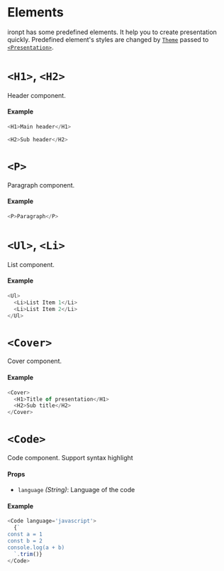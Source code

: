 # Elements

ironpt has some predefined elements. It help you to create presentation quickly. Predefined element's styles are changed by [`Theme`](/docs/api/Theme.md) passed to [`<Presentation>`](/docs/api/Presentation.md).

# `<H1>`, `<H2>`

Header component.

#### Example

```js
<H1>Main header</H1>
```

```js
<H2>Sub header</H2>
```

# `<P>`

Paragraph component.

#### Example

```js
<P>Paragraph</P>
```

# `<Ul>`, `<Li>`

List component.

#### Example

```js
<Ul>
  <Li>List Item 1</Li>
  <Li>List Item 2</Li>
</Ul>
```

# `<Cover>`

Cover component.

#### Example

```js
<Cover>
  <H1>Title of presentation</H1>
  <H2>Sub title</H2>
</Cover>
```

# `<Code>`

Code component. Support syntax highlight

#### Props

- `language` *(String)*: Language of the code

#### Example

```js
<Code language='javascript'>
  {`
const a = 1
const b = 2
console.log(a + b)
  `.trim()}
</Code>
```
